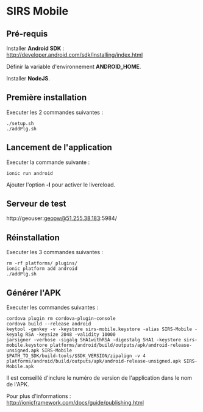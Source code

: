 # SIRS Mobile

## Pré-requis

Installer **Android SDK** : http://developer.android.com/sdk/installing/index.html

Définir la variable d'environnement **ANDROID_HOME**.

Installer **NodeJS**.

## Première installation

Executer les 2 commandes suivantes :

```
./setup.sh
./addPlg.sh
```

## Lancement de l'application

Executer la commande suivante :

```
ionic run android
```

Ajouter l'option **-l** pour activer le livereload.

## Serveur de test

http://geouser:geopw@51.255.38.183:5984/

## Réinstallation

Executer les 3 commandes suivantes :

```
rm -rf platforms/ plugins/
ionic platform add android
./addPlg.sh
```

## Générer l'APK

Executer les commandes suivantes :

```
cordova plugin rm cordova-plugin-console
cordova build --release android
keytool -genkey -v -keystore sirs-mobile.keystore -alias SIRS-Mobile -keyalg RSA -keysize 2048 -validity 10000
jarsigner -verbose -sigalg SHA1withRSA -digestalg SHA1 -keystore sirs-mobile.keystore platforms/android/build/outputs/apk/android-release-unsigned.apk SIRS-Mobile
$PATH_TO_SDK/build-tools/$SDK_VERSION/zipalign -v 4 platforms/android/build/outputs/apk/android-release-unsigned.apk SIRS-Mobile.apk
```

Il est conseillé d'inclure le numéro de version de l'application dans le nom de l'APK.

Pour plus d'informations : http://ionicframework.com/docs/guide/publishing.html


